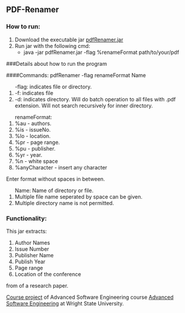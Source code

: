 ## PDF-Renamer

### How to run:

<ol>
<li> Download the executable jar <a href="https://github.com/md-k-sarker/PDF-Renamer/releases/download/v1.1.0/pdfRenamer.jar" title="PDF Renamer"> pdfRenamer.jar </a> </li>

<li> Run jar with the following cmd: 
<ul>
<li>java -jar pdfRenamer.jar -flag %renameFormat path/to/your/pdf </li>
</ul>
</ol>

###Details about how to run the program 

####Commands:  pdfRenamer -flag renameFormat Name

<ol>-flag: indicates file or directory.
<li> -f: indicates file </li>
 <li> -d: indicates directory. Will do batch operation to all files with .pdf extension. Will not search recursively for inner directory.</li></ol>

<ol>renameFormat:
  <li>%au - authors.</li>
  <li>%is - issueNo. </li>
  <li>%lo - location.</li>
  <li>%pr - page range.</li>
  <li>%pu - publisher.</li>
  <li>%yr - year.</li>		  <li>%n  - white space</li>		  <li>%anyCharacter - insert any character</li>
  </ol>
		  Enter format without spaces in between.
	
 <ol>Name: Name of directory or file.
		<li>  Multiple file name seperated by space can be given.</li>
		<li> Multiple directory name is not permitted.</li> </ol>


### Functionality:

This jar extracts:
<ol>
 <li>Author Names </li>
  <li>Issue Number </li>
 <li>Publisher Name </li>
  <li>Publish Year </li>
   <li>Page range </li>
  <li>Location of the conference </li>
 </ol>
from of a research paper. 



<a href="http://cecs.wright.edu/~pmateti/Courses/7140/Projects/7140-2017-spring-project.html" title="Course project">Course project</a> of Advanced Software Engineering course <a href="http://cecs.wright.edu/~pmateti/Courses/7140/Top/index.html" title="Advanced Software Engineering"> Advanced Software Engineering</a> at Wright State University.





